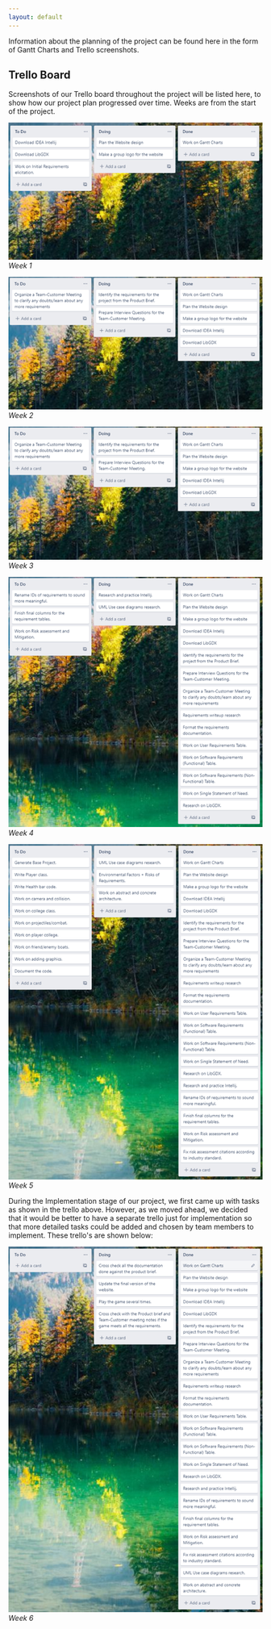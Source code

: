 ```yaml
---
layout: default
---
```

Information about the planning of the project can be found here in the form of Gantt Charts and Trello screenshots.

## Trello Board
Screenshots of our Trello board throughout the project will be listed here, to show how our project plan progressed over time.
Weeks are from the start of the project.

![Week 1](/media/week1-Planning-Trello.png)
*Week 1*

![Week 2](/media/week2-Initial_Requirements_and_Customer_Meeting-Trello.png)
*Week 2*

![Week 3](/media/week3-Requirements-Trello.png)
*Week 3*

![Week 4](/media/week4-Christmas_Break_and_Exam_week-Trello.png)
*Week 4*

![Week 5](/media/week5-Architecture_Design_and_Implementation-Trello.png)
*Week 5*

During the Implementation stage of our project, we first came up with tasks as shown in the trello above. However, as we moved ahead, we decided that it would be better to have a separate trello just for implementation so that more detailed tasks could be added and chosen by team members to implement. These trello's are shown below:

![Week 6](/media/week6-Trello.png)
*Week 6*


